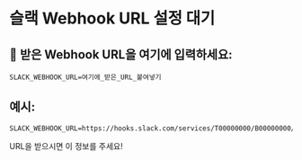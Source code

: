 # 슬랙 Webhook URL 설정 대기

## 🔗 받은 Webhook URL을 여기에 입력하세요:

```
SLACK_WEBHOOK_URL=여기에_받은_URL_붙여넣기
```

## 예시:
```
SLACK_WEBHOOK_URL=https://hooks.slack.com/services/T00000000/B00000000/XXXXXXXXXXXXXXXXXXXXXXXX
```

URL을 받으시면 이 정보를 주세요!